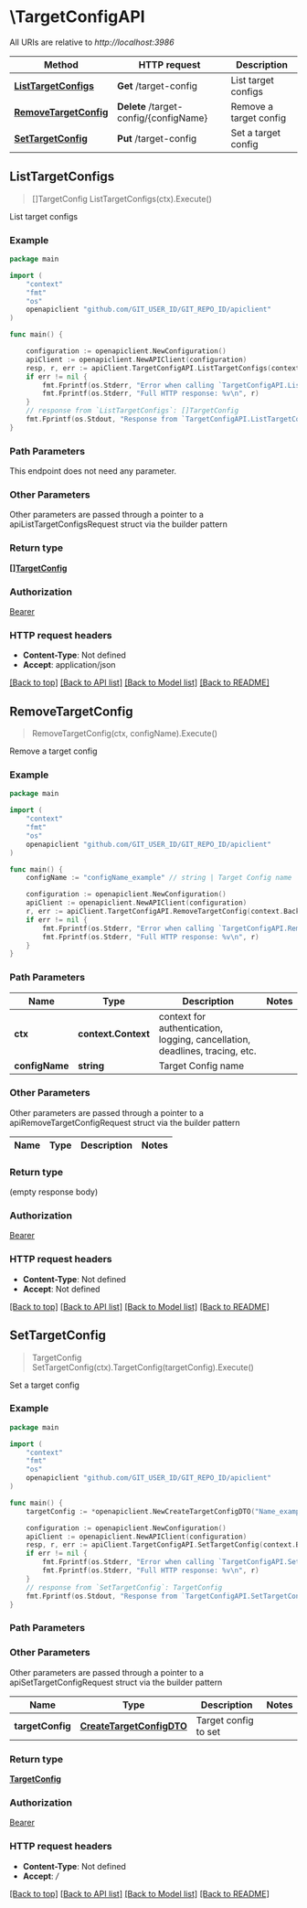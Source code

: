 # \TargetConfigAPI

All URIs are relative to *http://localhost:3986*

Method | HTTP request | Description
------------- | ------------- | -------------
[**ListTargetConfigs**](TargetConfigAPI.md#ListTargetConfigs) | **Get** /target-config | List target configs
[**RemoveTargetConfig**](TargetConfigAPI.md#RemoveTargetConfig) | **Delete** /target-config/{configName} | Remove a target config
[**SetTargetConfig**](TargetConfigAPI.md#SetTargetConfig) | **Put** /target-config | Set a target config



## ListTargetConfigs

> []TargetConfig ListTargetConfigs(ctx).Execute()

List target configs



### Example

```go
package main

import (
	"context"
	"fmt"
	"os"
	openapiclient "github.com/GIT_USER_ID/GIT_REPO_ID/apiclient"
)

func main() {

	configuration := openapiclient.NewConfiguration()
	apiClient := openapiclient.NewAPIClient(configuration)
	resp, r, err := apiClient.TargetConfigAPI.ListTargetConfigs(context.Background()).Execute()
	if err != nil {
		fmt.Fprintf(os.Stderr, "Error when calling `TargetConfigAPI.ListTargetConfigs``: %v\n", err)
		fmt.Fprintf(os.Stderr, "Full HTTP response: %v\n", r)
	}
	// response from `ListTargetConfigs`: []TargetConfig
	fmt.Fprintf(os.Stdout, "Response from `TargetConfigAPI.ListTargetConfigs`: %v\n", resp)
}
```

### Path Parameters

This endpoint does not need any parameter.

### Other Parameters

Other parameters are passed through a pointer to a apiListTargetConfigsRequest struct via the builder pattern


### Return type

[**[]TargetConfig**](TargetConfig.md)

### Authorization

[Bearer](../README.md#Bearer)

### HTTP request headers

- **Content-Type**: Not defined
- **Accept**: application/json

[[Back to top]](#) [[Back to API list]](../README.md#documentation-for-api-endpoints)
[[Back to Model list]](../README.md#documentation-for-models)
[[Back to README]](../README.md)


## RemoveTargetConfig

> RemoveTargetConfig(ctx, configName).Execute()

Remove a target config



### Example

```go
package main

import (
	"context"
	"fmt"
	"os"
	openapiclient "github.com/GIT_USER_ID/GIT_REPO_ID/apiclient"
)

func main() {
	configName := "configName_example" // string | Target Config name

	configuration := openapiclient.NewConfiguration()
	apiClient := openapiclient.NewAPIClient(configuration)
	r, err := apiClient.TargetConfigAPI.RemoveTargetConfig(context.Background(), configName).Execute()
	if err != nil {
		fmt.Fprintf(os.Stderr, "Error when calling `TargetConfigAPI.RemoveTargetConfig``: %v\n", err)
		fmt.Fprintf(os.Stderr, "Full HTTP response: %v\n", r)
	}
}
```

### Path Parameters


Name | Type | Description  | Notes
------------- | ------------- | ------------- | -------------
**ctx** | **context.Context** | context for authentication, logging, cancellation, deadlines, tracing, etc.
**configName** | **string** | Target Config name | 

### Other Parameters

Other parameters are passed through a pointer to a apiRemoveTargetConfigRequest struct via the builder pattern


Name | Type | Description  | Notes
------------- | ------------- | ------------- | -------------


### Return type

 (empty response body)

### Authorization

[Bearer](../README.md#Bearer)

### HTTP request headers

- **Content-Type**: Not defined
- **Accept**: Not defined

[[Back to top]](#) [[Back to API list]](../README.md#documentation-for-api-endpoints)
[[Back to Model list]](../README.md#documentation-for-models)
[[Back to README]](../README.md)


## SetTargetConfig

> TargetConfig SetTargetConfig(ctx).TargetConfig(targetConfig).Execute()

Set a target config



### Example

```go
package main

import (
	"context"
	"fmt"
	"os"
	openapiclient "github.com/GIT_USER_ID/GIT_REPO_ID/apiclient"
)

func main() {
	targetConfig := *openapiclient.NewCreateTargetConfigDTO("Name_example", "Options_example", *openapiclient.NewTargetProviderInfo("Name_example", "Version_example")) // CreateTargetConfigDTO | Target config to set

	configuration := openapiclient.NewConfiguration()
	apiClient := openapiclient.NewAPIClient(configuration)
	resp, r, err := apiClient.TargetConfigAPI.SetTargetConfig(context.Background()).TargetConfig(targetConfig).Execute()
	if err != nil {
		fmt.Fprintf(os.Stderr, "Error when calling `TargetConfigAPI.SetTargetConfig``: %v\n", err)
		fmt.Fprintf(os.Stderr, "Full HTTP response: %v\n", r)
	}
	// response from `SetTargetConfig`: TargetConfig
	fmt.Fprintf(os.Stdout, "Response from `TargetConfigAPI.SetTargetConfig`: %v\n", resp)
}
```

### Path Parameters



### Other Parameters

Other parameters are passed through a pointer to a apiSetTargetConfigRequest struct via the builder pattern


Name | Type | Description  | Notes
------------- | ------------- | ------------- | -------------
 **targetConfig** | [**CreateTargetConfigDTO**](CreateTargetConfigDTO.md) | Target config to set | 

### Return type

[**TargetConfig**](TargetConfig.md)

### Authorization

[Bearer](../README.md#Bearer)

### HTTP request headers

- **Content-Type**: Not defined
- **Accept**: */*

[[Back to top]](#) [[Back to API list]](../README.md#documentation-for-api-endpoints)
[[Back to Model list]](../README.md#documentation-for-models)
[[Back to README]](../README.md)

